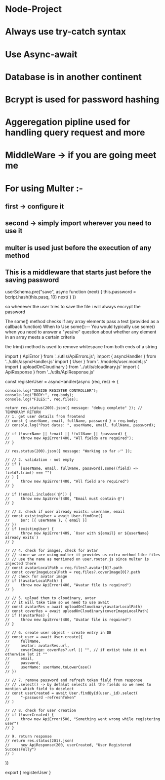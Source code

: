 # Node-Project
# Always use try-catch syntax
# Use Async-await
# Database is in another continent
# Bcrypt is used for password hashing 
# Aggeregation pipline used for handling query request and more
# MiddleWare -> if you are going meet me
# For using Multer :-
## first -> configure it 
## second -> simply import wherever you need to use it
## multer is used just before the execution of any method

## This is a middleware that starts just before the saving password
userSchema.pre("save", async function (next) {
    this.password = bcript.hash(this.pasq, 10)
    next( )
})

so whenever the user tries to save the file i will always encrypt the password

The some() method checks if any array elements pass a test (provided as a callback function)
When to Use some():--
You would typically use some() when you need to answer a "yes/no" question about whether any element in an array meets a certain criteria

the trim() method is used to remove whitespace from both ends of a string









import { ApiError } from '../utils/ApiErrors.js';
import { asyncHandler } from '../utils/asyncHandler.js'
import { User } from '../models/user.model.js'
import { uploadOnCloudinary } from '../utils/cloudinary.js'
import { ApiResponse } from '../utils/ApiResponse.js'

const registerUser = asyncHandler(async (req, res) => {

    console.log("INSIDE REGISTER CONTROLLER");
    console.log("BODY:", req.body);
    console.log("FILES:", req.files);
    
    return res.status(200).json({ message: "debug complete" }); // TEMPORARY RETURN
    // 1. get user details from frontend
    // const { userName, email, fullName, password } = req.body;
    // console.log("Post datas: ", userName, email, fullName, password);

    // if (!userName || !email || !fullName || !password) {
    //     throw new ApiError(400, "All fields are required");
    // }

    // res.status(200).json({ message: "Working so far ✅" });

    // // 2. validation - not empty
    // if (
    //     [userName, email, fullName, password].some((field) => field?.trim() === "")
    // ) {
    //     throw new ApiError(400, "All field are required")
    // }

    // if (!email.includes('@')) {
    //     throw new ApiError(400, "Email must contain @")
    // }

    // // 3. check if user already exists: username, email
    // const existingUser = await User.findOne({
    //     $or: [{ userName }, { email }]
    // })
    // if (existingUser) {
    //     throw new ApiError(409, `User with ${email} or ${userName} already exits`)
    // }

    // // 4. check for images, check for avtar
    // // since we are using multer it provides us extra method like files
    // // use the name as mentioned on user.router.js since multer is injected there
    // const avatarLocalPath = req.files?.avatar[0]?.path
    // const coverImageLocalPath = req.files?.coverImage[0]?.path
    // // check for avatar image
    // if (!avatarLocalPath) {
    //     throw new ApiError(400, "Avatar file is required")
    // }

    // // 5. upload them to cloudinary, avtar
    // // it will take time so we need to use await
    // const avatarRes = await uploadOnCloudinary(avatarLocalPath)
    // const coverRes = await uploadOnCloudinary(coverImageLocalPath)
    // if (!avatarRes) {
    //     throw new ApiError(400, "Avatar file is required")
    // }

    // // 6. create user object - create entry in DB
    // const user = await User.create({
    //     fullName,
    //     avatar: avatarRes.url,
    //     coverImage: coverRes?.url || "", // if extist take it out otherwise let it ""
    //     email,
    //     password,
    //     userName: userName.toLowerCase()
    // })

    // // 7. remove password and refresh token field from response
    // // .select() -> by defalut selects all the fields so we need to mention which field to deselect
    // const userCreated = await User.findById(user._id).select(
    //     "-password -refreshToken"
    // )

    // // 8. check for user creation
    // if (!userCreated) {
    //     throw new ApiError(500, "Something went wrong while registering user")
    // }

    // 9. return response
    // return res.status(201).json(
    //     new ApiResponse(200, userCreated, "User Registered SuccessFully")
    // )

})

export { registerUser }